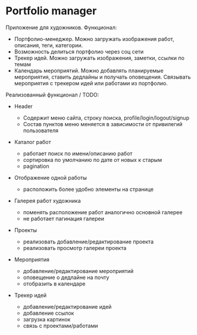 # Portfolio manager
Приложение для художников. 
Функционал:
- Портфолио-менеджер. Можно загружать изображения работ, описания, теги, категории.
- Возможность делиться портфолио через соц сети
- Трекер идей. Можно загружать изображения, заметки, ссылки по темам
- Календарь мероприятий. Можно добавлять планируемые мероприятия, ставить дедлайны и получать оповещения. Связывать мероприятия с трекером идей или работами из портфолио.

Реализованный функционал / TODO:
+ Header 
    + Содержит меню сайта, строку поиска, profile/login/logout/signup
    + Состав пунктов меню меняется в зависимости от привилегий пользователя

+ Каталог работ 
    + работает поиск по имени/описанию работ
    + сортировка по умолчанию по дате от новых к старым
    + pagination

+ Отображение одной работы
    - расположить более удобно элементы на странице

+ Галерея работ художника
    + поменять расположение работ аналогично основной галерее
    - не работает пагинация галереи

- Проекты
    - реализовать добавление/редактирование проекта
    - реализовать просмотр галереи проекта

- Мероприятия
    - добавление/редактирование мероприятий
    - оповещение о дедлайне на почту
    - отобразить в календаре

- Трекер идей
    - добавление/редактирование идей
    - добавление ссылок
    - загрузка картинок
    - связь с проектами/работами

